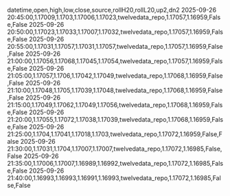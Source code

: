 datetime,open,high,low,close,source,rollH20,rollL20,up2,dn2
2025-09-26 20:45:00,1.17009,1.1703,1.17006,1.17023,twelvedata_repo,1.17057,1.16959,False,False
2025-09-26 20:50:00,1.17023,1.17033,1.17007,1.17032,twelvedata_repo,1.17057,1.16959,False,False
2025-09-26 20:55:00,1.17031,1.17057,1.17031,1.17057,twelvedata_repo,1.17057,1.16959,False,False
2025-09-26 21:00:00,1.17056,1.17068,1.17045,1.17054,twelvedata_repo,1.17057,1.16959,False,False
2025-09-26 21:05:00,1.17057,1.1706,1.17042,1.17049,twelvedata_repo,1.17068,1.16959,False,False
2025-09-26 21:10:00,1.17048,1.1705,1.17039,1.17048,twelvedata_repo,1.17068,1.16959,False,False
2025-09-26 21:15:00,1.17049,1.17062,1.17049,1.17056,twelvedata_repo,1.17068,1.16959,False,False
2025-09-26 21:20:00,1.17055,1.17072,1.17038,1.17039,twelvedata_repo,1.17068,1.16959,False,False
2025-09-26 21:25:00,1.1704,1.17041,1.17018,1.1703,twelvedata_repo,1.17072,1.16959,False,False
2025-09-26 21:30:00,1.17031,1.1704,1.17007,1.17007,twelvedata_repo,1.17072,1.16985,False,False
2025-09-26 21:35:00,1.17006,1.17007,1.16989,1.16992,twelvedata_repo,1.17072,1.16985,False,False
2025-09-26 21:40:00,1.16993,1.16993,1.16991,1.16993,twelvedata_repo,1.17072,1.16985,False,False
